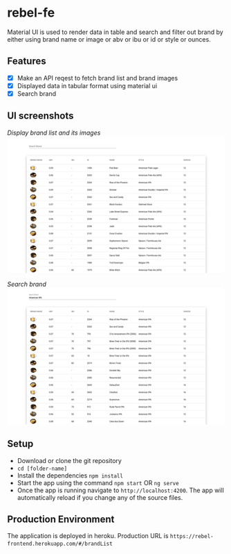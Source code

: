 # rebel-fe
Material UI is used to render data in table and search and filter out brand by either using brand name or image or abv or ibu or id or style or ounces.
## Features

- [x] Make an API reqest to fetch brand list and brand images
- [x] Displayed data in tabular format using material ui
- [x] Search brand

## UI screenshots
*Display brand list and its images*
![brand_list.png](/src/assets/ss/brand_list.png)

*Search brand*
![search_brand.png](/src/assets/ss/search_brand.png)

## Setup

- Download or clone the git repository
- `cd [folder-name]`
- Install the dependencies
`npm install`
- Start the app using the command
`npm start`
OR
`ng serve`
- Once the app is running navigate to `http://localhost:4200`. The app will automatically reload if you change any of the source files.


## Production Environment
The application is deployed in heroku. Production URL is `https://rebel-frontend.herokuapp.com/#/brandList`